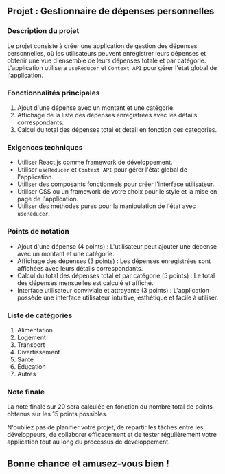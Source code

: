 ## Projet : Gestionnaire de dépenses personnelles

### Description du projet
Le projet consiste à créer une application de gestion des dépenses personnelles, où les utilisateurs peuvent enregistrer leurs dépenses et obtenir une vue d'ensemble de leurs dépenses totale et par catégorie. L'application utilisera `useReducer` et `Context API` pour gérer l'état global de l'application.

### Fonctionnalités principales
1. Ajout d'une dépense avec un montant et une catégorie.
2. Affichage de la liste des dépenses enregistrées avec les détails correspondants.
3. Calcul du total des dépenses total et detail en fonction des categories.

### Exigences techniques
- Utiliser React.js comme framework de développement.
- Utiliser `useReducer` et `Context API` pour gérer l'état global de l'application.
- Utiliser des composants fonctionnels pour créer l'interface utilisateur.
- Utiliser CSS ou un framework de votre choix pour le style et la mise en page de l'application.
- Utiliser des méthodes pures pour la manipulation de l'état avec `useReducer`.

### Points de notation
- Ajout d'une dépense (4 points) : L'utilisateur peut ajouter une dépense avec un montant et une catégorie.
- Affichage des dépenses (3 points) : Les dépenses enregistrées sont affichées avec leurs détails correspondants.
- Calcul du total des dépenses total et par catégorie (5 points) : Le total des dépenses mensuelles est calculé et affiché.
- Interface utilisateur conviviale et attrayante (3 points) : L'application possède une interface utilisateur intuitive, esthétique et facile à utiliser.

### Liste de catégories
1. Alimentation
2. Logement
3. Transport
4. Divertissement
5. Santé
6. Éducation
7. Autres

### Note finale
La note finale sur 20 sera calculée en fonction du nombre total de points obtenus sur les 15 points possibles.

N'oubliez pas de planifier votre projet, de répartir les tâches entre les développeurs, de collaborer efficacement et de tester régulièrement votre application tout au long du processus de développement.

## Bonne chance et amusez-vous bien !